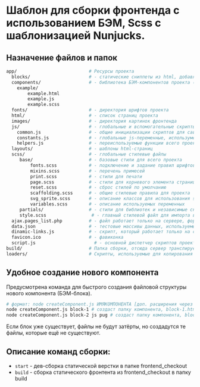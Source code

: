 # Шаблон для сборки фронтенда с использованием БЭМ, Scss с шаблонизацией Nunjucks. 


## Назначение файлов и папок

```bash
app/                           # Ресурсы проекта
  blocks/                      # - cтатические сниппеты из html, добавляемые в шаблоны и страницы
  components/                  # - библиотека БЭМ-компонентов проекта (как правило, .html + .scss + .js)
    example/
        example.html
        example.js
        example.scss
  fonts/                       # - директория шрифтов проекта
  html/                        # - список страниц проекта
  images/                      # - директория картинок фронтенда
  js/                          # - глобальные и вспомогательные скрипты, которые не относятся к компонентам
    common.js                  # - общие инициализации скриптов для сайта
    constants.js               # - глобальные js-переменные, использумеые в разработке
    helpers.js                 # - переиспользуемые функции всего проекта
  layouts/                     # - шаблоны html-страниц
  scss/                        # - глобальные стилевые файлы 
     base/                     # - базовые стили для всего проекта
         fonts.scss            # - подключение и задание правил шрифтов
         mixins.scss           # - перечень примесей
         print.scss            # - стили для печати
         page.scss             # - стили для корневого элемента страницы (базовый лейаут)
         reset.scss            # - сброс стилей по умолчанию
         scaffolding.scss      # - общие стилевые правила для проекта
         svg_sprite.scss       # - описание классов для использования svg из спрайта в качестве background-image
         variables.scss        # - описание используемых переменных
     partials/                 # - стили для библиотек и независимые сниппеты, не относящиеся к компонентам
     style.scss                 # - главный стилевой файл для импорта всех остальных
  ajax.pages_list.php          # - файл работает только на сервере, формирует список страниц на основе файлов в /html
  data.json                    # - тестовые массивы данных, используемые в вёрстке
  dinamic-links.js             # - скрипт, который работает только на сервере. Получает список страниц от ajax .pages_list.php и вставляет меню по страницам
  favicon.ico                  # - фавиконка
  script.js                      # - основной диспетчер скриптов проекта
build/                         # Папка сборки, отсюда сервер транслирует файлы.
loaders/                       # Скрипты, используемые для копирования и преобразования файлов при командах сборки
```


## Удобное создание нового компонента

Предусмотрена команда для быстрого создания файловой структуры нового компонента (БЭМ-блока).

```bash
# формат: node createComponent.js ИМЯКОМПОНЕНТА [доп. расширения через пробел]
node createComponent.js block-1 # создаст папку компонента, block-1.html, block-1.scss и подпапку img/ для этого компонента в папке /app/components
node createComponent.js block-2 js pug # создаст папку компонента, block-2.html, block-2.scss, block-2.js, block-2.pug и подпапку img/ для этого компонента
```

Если блок уже существует, файлы не будут затёрты, но создадутся те файлы, которые ещё не существуют.


## Описание команд сборки:

- `start` - дев-сборка статической верстки в папке frontend_checkout
- `build` - сборка статического фронтента из frontend_checkout в папку build


